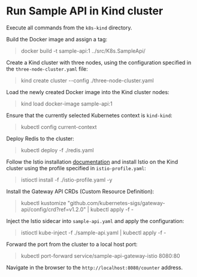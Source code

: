 # Run Sample API in Kind cluster

Execute all commands from the ``k8s-kind`` directory.

Build the Docker image and assign a tag:

> docker build -t sample-api:1 ../src/K8s.SampleApi/

Create a Kind cluster with three nodes, using the configuration specified in the ``three-node-cluster.yaml`` file:

> kind create cluster --config ./three-node-cluster.yaml

Load the newly created Docker image into the Kind cluster nodes:

> kind load docker-image sample-api:1

Ensure that the currently selected Kubernetes context is ``kind-kind``:

> kubectl config current-context

Deploy Redis to the cluster:

> kubectl deploy -f ./redis.yaml

Follow the Istio installation [documentation](https://istio.io/latest/docs/setup/getting-started/) and install Istio on the Kind cluster using the profile specified in ``istio-profile.yaml``:

> istioctl install -f ./istio-profile.yaml -y

Install the Gateway API CRDs (Custom Resource Definition):

> kubectl kustomize "github.com/kubernetes-sigs/gateway-api/config/crd?ref=v1.2.0" | kubectl apply -f -

Inject the Istio sidecar into ``sample-api.yaml`` and apply the configuration:

> istioctl kube-inject -f ./sample-api.yaml | kubectl apply -f -

Forward the port from the cluster to a local host port:

> kubectl port-forward service/sample-api-gateway-istio 8080:80

Navigate in the browser to the ``http://localhost:8080/counter`` address.
